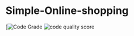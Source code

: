 # Simple-Online-shopping
[![Code Grade](https://www.code-inspector.com/project/28619/status/svg)
![code quality score](https://www.code-inspector.com/project/28619/score/svg)
